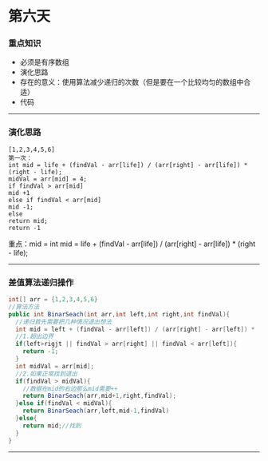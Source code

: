 # 第六天
### 重点知识

- 必须是有序数组
- 演化思路
- 存在的意义：使用算法减少递归的次数（但是要在一个比较均匀的数组中合适）
- 代码

------

### 演化思路

```
[1,2,3,4,5,6]
第一次：
int mid = life + (findVal - arr[life]) / (arr[right] - arr[life]) * (right - life); 
midVal = arr[mid] = 4;
if findVal > arr[mid]
mid +1
else if findVal < arr[mid]
mid -1;
else 
return mid;
return -1
```

重点：mid = int mid = life + (findVal - arr[life]) / (arr[right] - arr[life]) * (right - life);

------

### 差值算法递归操作

```java
int[] arr = {1,2,3,4,5,6}
//算法方法
public int BinarSeach(int arr,int left,int right,int findVal){
  //递归首先需要把几种情况退出想法
  int mid = left + (findVal - arr[left]) / (arr[right] - arr[left]) * (right - left);
  //1.超出边界
  if(left>rigjt || findVal > arr[right] || findVal < arr[left]){
    return -1;
  }
  int midVal = arr[mid];
  //2.如果正常找到退出
  if(findVal > midVal){
    //数据在mid的右边那么mid需要++
    return BinarSeach(arr,mid+1,right,findVal);
  }else if(findVal < midVal){
    return BinarSeach(arr,left,mid-1,findVal)
  }else{
    return mid;//找到
  }
}
```

------



### 
